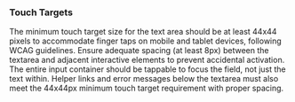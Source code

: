 ### Touch Targets
The minimum touch target size for the text area should be at least 44x44 pixels to accommodate finger taps on mobile and tablet devices, following WCAG guidelines. Ensure adequate spacing (at least 8px) between the textarea and adjacent interactive elements to prevent accidental activation. The entire input container should be tappable to focus the field, not just the text within. Helper links and error messages below the textarea must also meet the 44x44px minimum touch target requirement with proper spacing.